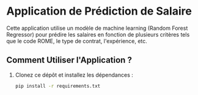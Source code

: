 # Application de Prédiction de Salaire

Cette application utilise un modèle de machine learning (Random Forest Regressor) pour prédire les salaires en fonction de plusieurs critères tels que le code ROME, le type de contrat, l'expérience, etc.

## Comment Utiliser l'Application ?

1. Clonez ce dépôt et installez les dépendances :
   ```bash
   pip install -r requirements.txt
